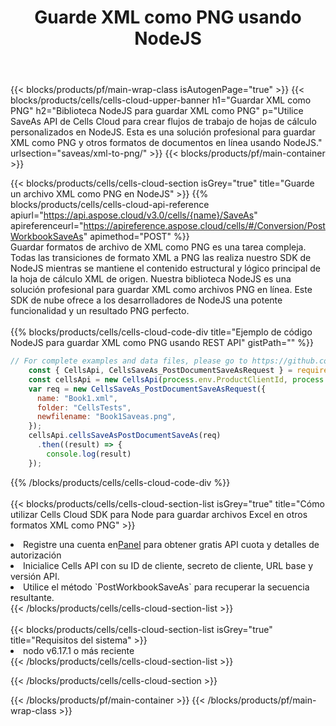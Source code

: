 ﻿---
title:  Guarde XML como PNG usando NodeJS
description:  Utilizando Aspose.Cells Cloud SDK para NodeJS para guardar el archivo en formato XML como archivo en formato PNG.
---
{{< blocks/products/pf/main-wrap-class isAutogenPage="true" >}}
{{< blocks/products/cells/cells-cloud-upper-banner h1="Guardar XML como PNG" h2="Biblioteca NodeJS para guardar XML como PNG" p="Utilice SaveAs API de Cells Cloud para crear flujos de trabajo de hojas de cálculo personalizados en NodeJS. Esta es una solución profesional para guardar XML como PNG y otros formatos de documentos en línea usando NodeJS." urlsection="saveas/xml-to-png/" >}}
{{< blocks/products/pf/main-container >}}

{{< blocks/products/cells/cells-cloud-section isGrey="true" title="Guarde un archivo XML como PNG en NodeJS" >}}
{{% blocks/products/cells/cells-cloud-api-reference apiurl="https://api.aspose.cloud/v3.0/cells/{name}/SaveAs" apireferenceurl="https://apireference.aspose.cloud/cells/#/Conversion/PostWorkbookSaveAs" apimethod="POST" %}}
<br/>
Guardar formatos de archivo de XML como PNG es una tarea compleja. Todas las transiciones de formato XML a PNG las realiza nuestro SDK de NodeJS mientras se mantiene el contenido estructural y lógico principal de la hoja de cálculo XML de origen. Nuestra biblioteca NodeJS es una solución profesional para guardar XML como archivos PNG en línea. Este SDK de nube ofrece a los desarrolladores de NodeJS una potente funcionalidad y un resultado PNG perfecto.
<br/>
<br/>
{{% blocks/products/cells/cells-cloud-code-div title="Ejemplo de código NodeJS para guardar XML como PNG usando REST API" gistPath="" %}}
  
```js
// For complete examples and data files, please go to https://github.com/aspose-cells-cloud/aspose-cells-cloud-node/
    const { CellsApi, CellsSaveAs_PostDocumentSaveAsRequest } = require("asposecellscloud");
    const cellsApi = new CellsApi(process.env.ProductClientId, process.env.ProductClientSecret);
    var req = new CellsSaveAs_PostDocumentSaveAsRequest({
      name: "Book1.xml",
      folder: "CellsTests",
      newfilename: "Book1Saveas.png",
    });
    cellsApi.cellsSaveAsPostDocumentSaveAs(req)
      .then((result) => {
        console.log(result)
    });
```
  
{{% /blocks/products/cells/cells-cloud-code-div %}}
<br/>
<br/>
{{< blocks/products/cells/cells-cloud-section-list isGrey="true" title="Cómo utilizar Cells Cloud SDK para Node para guardar archivos Excel en otros formatos XML como PNG" >}}
<li> Registre una cuenta en<a href="https://dashboard.aspose.cloud/">Panel</a> para obtener gratis API cuota y detalles de autorización</li>
<li>Inicialice Cells API con su ID de cliente, secreto de cliente, URL base y versión API.</li>
<li>Utilice el método `PostWorkbookSaveAs` para recuperar la secuencia resultante.</li>
{{< /blocks/products/cells/cells-cloud-section-list >}}
<br/>
<br/>
{{< blocks/products/cells/cells-cloud-section-list isGrey="true" title="Requisitos del sistema" >}}
<li>nodo v6.17.1 o más reciente</li>
{{< /blocks/products/cells/cells-cloud-section-list >}}

{{< /blocks/products/cells/cells-cloud-section >}}

{{< /blocks/products/pf/main-container >}}
{{< /blocks/products/pf/main-wrap-class >}}
